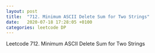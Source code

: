```yaml
---
layout: post
title:  "712. Minimum ASCII Delete Sum for Two Strings"
date:   2020-07-18 17:28:05 +0100
categories: leetcode DP
---
```


Leetcode 712. Minimum ASCII Delete Sum for Two Strings
